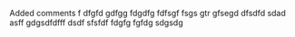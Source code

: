 Added comments f
dfgfd
gdfgg
fdgdfg
fdfsgf
fsgs
gtr
gfsegd
dfsdfd
sdad
asff
gdgsdfdfff
dsdf
sfsfdf
fdgfg
fgfdg
sdgsdg

